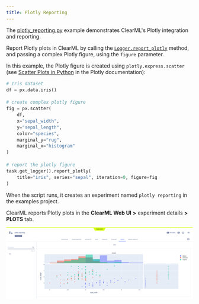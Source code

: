 ```yaml
---
title: Plotly Reporting
---
```


The [plotly_reporting.py](https://github.com/allegroai/clearml/blob/master/examples/reporting/plotly_reporting.py) example 
demonstrates ClearML's Plotly integration and reporting. 

Report Plotly plots in ClearML by calling the [`Logger.report_plotly`](../../references/sdk/logger.md#report_plotly) method, and passing a complex
Plotly figure, using the `figure` parameter. 

In this example, the Plotly figure is created using `plotly.express.scatter` (see [Scatter Plots in Python](https://plotly.com/python/line-and-scatter/) 
in the Plotly documentation): 

```python
# Iris dataset
df = px.data.iris()
    
# create complex plotly figure
fig = px.scatter(
    df, 
    x="sepal_width", 
    y="sepal_length", 
    color="species", 
    marginal_y="rug", 
    marginal_x="histogram"
)
    
# report the plotly figure
task.get_logger().report_plotly(
    title="iris", series="sepal", iteration=0, figure=fig
)
```

When the script runs, it creates an experiment named `plotly reporting` in the examples project.

ClearML reports Plotly plots in the **ClearML Web UI** **>** experiment details **>** **PLOTS** 
tab.

![image](../../img/examples_reporting_13.png)